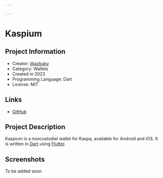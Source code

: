 ```yaml
---

---
```

# Kaspium

## Project Information
<!---
Feel free to add/remove fields as you see fit.
--->
- Creator: [@azbuky](https://github.com/azbuky)
- Category: Wallets
- Created in 2023
- Programming Language: Dart
- License: MIT
## Links
- [GitHub](https://github.com/azbuky/kaspium_wallet)

## Project Description
Kaspium is a noncustodial wallet for Kaspa, available for Android and iOS. It is written in [Dart](https://dart.dev) using [Flutter](https://flutter.dev).

## Screenshots
To be added soon
